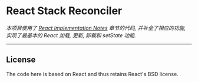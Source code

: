 # React Stack Reconciler

_本项目使用了 [React Implementation Notes](https://reactjs.org/docs/implementation-notes.html) 章节的代码, 并补全了相应的功能, 实现了最基本的 React 加载, 更新, 卸载和 setState 功能._

---

## License

The code here is based on React and thus retains React's BSD license.
